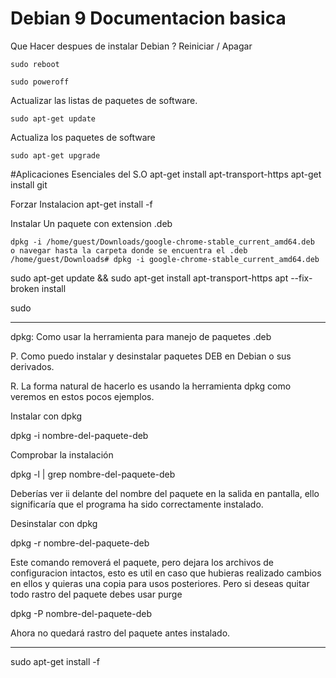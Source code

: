 # Debian 9 Documentacion basica

Que Hacer despues de instalar Debian ?
Reiniciar / Apagar
```
sudo reboot

sudo poweroff
```


Actualizar las listas de paquetes de software.
```
sudo apt-get update
```

Actualiza los paquetes de software 
```
sudo apt-get upgrade

```
#Aplicaciones Esenciales del S.O
apt-get install apt-transport-https
apt-get install git

Forzar Instalacion
apt-get install -f








Instalar Un paquete con extension .deb
```
dpkg -i /home/guest/Downloads/google-chrome-stable_current_amd64.deb
o navegar hasta la carpeta donde se encuentra el .deb
/home/guest/Downloads# dpkg -i google-chrome-stable_current_amd64.deb

```
sudo apt-get update && sudo apt-get install apt-transport-https
apt --fix-broken install


sudo 

------------

dpkg: Como usar la herramienta para manejo de paquetes .deb

P. Como puedo instalar y desinstalar paquetes DEB en Debian o sus derivados.

R. La forma natural de hacerlo es usando la herramienta dpkg como veremos en estos pocos ejemplos.

Instalar con dpkg

dpkg -i nombre-del-paquete-deb

Comprobar la instalación

dpkg -l | grep nombre-del-paquete-deb

Deberías ver ii delante del nombre del paquete en la salida en pantalla, ello significaría que el programa ha sido correctamente instalado.

Desinstalar con dpkg

dpkg -r nombre-del-paquete-deb

Este comando removerá el paquete, pero dejara los archivos de configuracion intactos, esto es util en caso que hubieras realizado cambios en ellos y quieras una copia para usos posteriores. Pero si deseas quitar todo rastro del paquete debes usar purge

dpkg -P nombre-del-paquete-deb

Ahora no quedará rastro del paquete antes instalado.

---
sudo apt-get install -f



